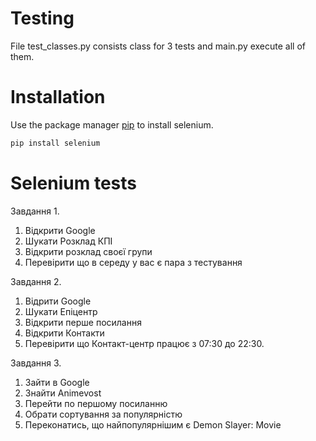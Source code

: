 # Testing
File test_classes.py consists class for 3 tests and main.py execute all of them.
# Installation

Use the package manager [pip](https://pip.pypa.io/en/stable/) to install selenium.

```bash
pip install selenium
```
# Selenium tests
Завдання 1.
1. Відкрити Google
2. Шукати Розклад КПІ
3. Відкрити розклад своєї групи
4. Перевірити що в середу у вас є пара з тестування

Завдання 2.
1. Відрити Google
2. Шукати Епіцентр
3. Відкрити перше посилання
4. Відкрити Контакти
5. Перевірити що Контакт-центр працює з 07:30 до 22:30.

Завдання 3.
1. Зайти в Google
2. Знайти Animevost
3. Перейти по першому посиланню
4. Обрати сортування за популярністю 
5. Переконатись, що найпопулярнішим є Demon Slayer: Movie
